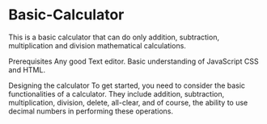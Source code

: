 # Basic-Calculator
This is a basic calculator that can do only addition, subtraction, multiplication and division mathematical calculations.

Prerequisites
Any good Text editor.
Basic understanding of JavaScript CSS and HTML.


Designing the calculator
To get started, you need to consider the basic functionalities of a calculator. They include addition, subtraction, multiplication, division, delete, all-clear, and of course, the ability to use decimal numbers in performing these operations.
